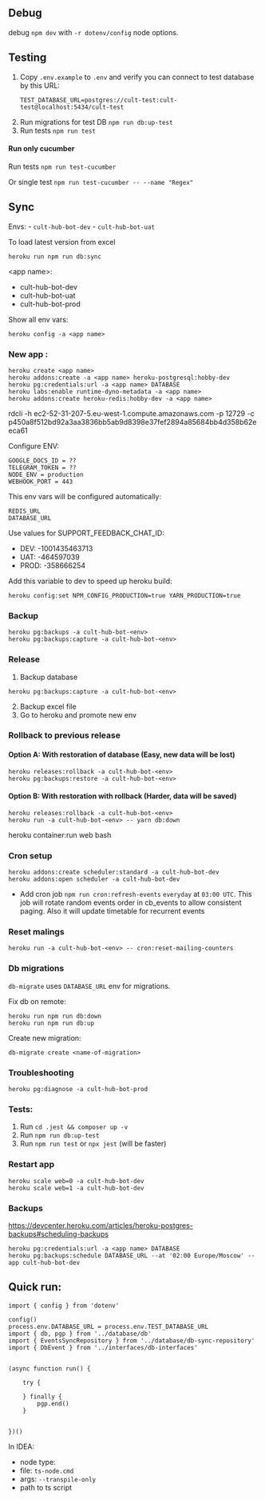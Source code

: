 
## Debug

debug `npm dev` with `-r dotenv/config` node options. 

## Testing

1. Copy `.env.example` to  `.env` and verify you can connect to test database by this URL:
    ```
    TEST_DATABASE_URL=postgres://cult-test:cult-test@localhost:5434/cult-test
    ```
2. Run migrations for test DB `npm run db:up-test`
3. Run tests `npm run test`

#### Run only cucumber

Run tests `npm run test-cucumber`

Or single test `npm run test-cucumber -- --name "Regex"`


## Sync

Envs:
    - `cult-hub-bot-dev`
    - `cult-hub-bot-uat`

To load latest version from excel
```
heroku run npm run db:sync
```

\<app name\>:
- cult-hub-bot-dev
- cult-hub-bot-uat
- cult-hub-bot-prod

Show all env vars:
```
heroku config -a <app name>
```

### New app :
```
heroku create <app name>
heroku addons:create -a <app name> heroku-postgresql:hobby-dev
heroku pg:credentials:url -a <app name> DATABASE
heroku labs:enable runtime-dyno-metadata -a <app name>
heroku addons:create heroku-redis:hobby-dev -a <app name>
```


rdcli -h ec2-52-31-207-5.eu-west-1.compute.amazonaws.com -p 12729 -c p450a8f512bd92a3aa3836bb5ab9d8398e37fef2894a85684bb4d358b62eeca61

Configure ENV:
```
GOOGLE_DOCS_ID = ??
TELEGRAM_TOKEN = ??
NODE_ENV = production
WEBHOOK_PORT = 443
```

This env vars will be configured automatically:
```
REDIS_URL
DATABASE_URL
```

Use values for SUPPORT_FEEDBACK_CHAT_ID:

* DEV: -1001435463713
* UAT: -464597039
* PROD: -358666254

Add this variable to dev to speed up heroku build:
```
heroku config:set NPM_CONFIG_PRODUCTION=true YARN_PRODUCTION=true
```

### Backup
```
heroku pg:backups -a cult-hub-bot-<env>
heroku pg:backups:capture -a cult-hub-bot-<env>
```

### Release
1. Backup database
```
heroku pg:backups:capture -a cult-hub-bot-<env>
```
2. Backup excel file
3. Go to heroku and promote new env 

### Rollback to previous release

#### Option A: With restoration of database (Easy, new data will be lost)

```
heroku releases:rollback -a cult-hub-bot-<env>
heroku pg:backups:restore -a cult-hub-bot-<env>
```

#### Option B: With restoration with rollback (Harder, data will be saved)
```
heroku releases:rollback -a cult-hub-bot-<env>
heroku run -a cult-hub-bot-<env> -- yarn db:down
```

heroku container:run web bash


### Cron setup
```
heroku addons:create scheduler:standard -a cult-hub-bot-dev
heroku addons:open scheduler -a cult-hub-bot-dev
```
 - Add cron job `npm run cron:refresh-events` `everyday` at `03:00 UTC`. 
   This job will rotate random events order in cb_events to allow consistent paging. Also it will update timetable for recurrent events

### Reset malings
```
heroku run -a cult-hub-bot-<env> -- cron:reset-mailing-counters
```

### Db migrations

`db-migrate` uses `DATABASE_URL` env for migrations.

Fix db on remote:
```
heroku run npm run db:down
heroku run npm run db:up
``` 

Create new migration:
```
db-migrate create <name-of-migration>
```

### Troubleshooting

```
heroku pg:diagnose -a cult-hub-bot-prod
```


### Tests:

1. Run `cd .jest && composer up -v`
2. Run `npm run db:up-test`
3. Run `npm run test` or `npx jest` (will be faster)

### Restart app
```
heroku scale web=0 -a cult-hub-bot-dev
heroku scale web=1 -a cult-hub-bot-dev

```
### Backups

https://devcenter.heroku.com/articles/heroku-postgres-backups#scheduling-backups

```
heroku pg:credentials:url -a <app name> DATABASE
heroku pg:backups:schedule DATABASE_URL --at '02:00 Europe/Moscow' --app cult-hub-bot-dev
```

## Quick run:

```
import { config } from 'dotenv'

config()
process.env.DATABASE_URL = process.env.TEST_DATABASE_URL
import { db, pgp } from '../database/db'
import { EventsSyncRepository } from '../database/db-sync-repository'
import { DbEvent } from '../interfaces/db-interfaces'


(async function run() {

    try {

    } finally {
        pgp.end()
    }


})()
```

In IDEA:

- node type:
- file: `ts-node.cmd`
- args: `--transpile-only`
- path to ts script